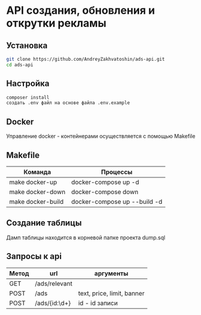 # API создания, обновления и открутки рекламы
## Установка

```sh
git clone https://github.com/AndreyZakhvatoshin/ads-api.git
cd ads-api
```

## Настройка

```sh
composer install
создать .env файл на основе файла .env.example

```

## Docker
Управление docker - контейнерами осуществляется с помощью Makefile

## Makefile

| Команда           | Процессы                                                     |
| ----------------- | ------------------------------------------------------------ |
| make docker-up    | docker-compose up -d                                         |
| make docker-down  | docker-compose down                                          |
| make docker-build | docker-compose up --build -d                                 |

## Создание таблицы
Дамп таблицы находится в корневой папке проекта dump.sql

## Запросы к api
| Метод | url                       | аргументы                  |
| ----- | ------------------------- | -------------------------- |
| GET   | /ads/relevant             |                            |
| POST  | /ads                      | text, price, limit, banner |
| POST  | /ads/{id:\d+}             | id - id записи             |
